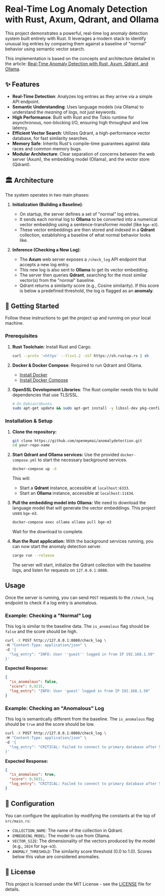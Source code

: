 # Real-Time Log Anomaly Detection with Rust, Axum, Qdrant, and Ollama

This project demonstrates a powerful, real-time log anomaly detection system built entirely with Rust. It leverages a modern stack to identify unusual log entries by comparing them against a baseline of "normal" behavior using semantic vector search.

This implementation is based on the concepts and architecture detailed in the article: [Real-Time Anomaly Detection with Rust, Axum, Qdrant, and Ollama](https://automatex.win/articles/real-time-anomaly-detection-with-rust-axum-qdrant-and-ollama).

## ✨ Features

- **Real-Time Detection**: Analyzes log entries as they arrive via a simple API endpoint.
- **Semantic Understanding**: Uses language models (via Ollama) to understand the _meaning_ of logs, not just keywords.
- **High Performance**: Built with Rust and the Tokio runtime for asynchronous, non-blocking I/O, ensuring high throughput and low latency.
- **Efficient Vector Search**: Utilizes Qdrant, a high-performance vector database, for fast similarity searches.
- **Memory Safe**: Inherits Rust's compile-time guarantees against data races and common memory bugs.
- **Modular Architecture**: Clear separation of concerns between the web server (Axum), the embedding model (Ollama), and the vector store (Qdrant).

## 🏛️ Architecture

The system operates in two main phases:

1.  **Initialization (Building a Baseline)**:

    - On startup, the server defines a set of "normal" log entries.
    - It sends each normal log to **Ollama** to be converted into a numerical vector embedding using a sentence-transformer model (like `bge-m3`).
    - These vector embeddings are then stored and indexed in a **Qdrant** collection, establishing a baseline of what normal behavior looks like.

2.  **Inference (Checking a New Log)**:
    - The **Axum** web server exposes a `/check_log` API endpoint that accepts a new log entry.
    - This new log is also sent to **Ollama** to get its vector embedding.
    - The server then queries **Qdrant**, searching for the most similar vector(s) from the "normal" baseline.
    - Qdrant returns a similarity score (e.g., Cosine similarity). If this score is below a predefined threshold, the log is flagged as an **anomaly**.

## 🚀 Getting Started

Follow these instructions to get the project up and running on your local machine.

### Prerequisites

1.  **Rust Toolchain**: Install Rust and Cargo.

    ```bash
    curl --proto '=https' --tlsv1.2 -sSf https://sh.rustup.rs | sh
    ```

2.  **Docker & Docker Compose**: Required to run Qdrant and Ollama.

    - [Install Docker](https://docs.docker.com/engine/install/)
    - [Install Docker Compose](https://docs.docker.com/compose/install/)

3.  **OpenSSL Development Libraries**: The Rust compiler needs this to build dependencies that use TLS/SSL.
    ```bash
    # On Debian/Ubuntu
    sudo apt-get update && sudo apt-get install -y libssl-dev pkg-config
    ```

### Installation & Setup

1.  **Clone the repository:**

    ```bash
    git clone https://github.com/openmymai/anomalydetection.git
    cd your-repo-name
    ```

2.  **Start Qdrant and Ollama services:**
    Use the provided `docker-compose.yml` to start the necessary background services.

    ```bash
    docker-compose up -d
    ```

    This will:

    - Start a **Qdrant** instance, accessible at `localhost:6333`.
    - Start an **Ollama** instance, accessible at `localhost:11434`.

3.  **Pull the embedding model into Ollama:**
    We need to download the language model that will generate the vector embeddings. This project uses `bge-m3`.

    ```bash
    docker-compose exec ollama ollama pull bge-m3
    ```

    Wait for the download to complete.

4.  **Run the Rust application:**
    With the background services running, you can now start the anomaly detection server.
    ```bash
    cargo run --release
    ```
    The server will start, initialize the Qdrant collection with the baseline logs, and listen for requests on `127.0.0.1:8080`.

## Usage

Once the server is running, you can send `POST` requests to the `/check_log` endpoint to check if a log entry is anomalous.

### Example: Checking a "Normal" Log

This log is similar to the baseline data. The `is_anomalous` flag should be `false` and the score should be high.

```bash
curl -X POST http://127.0.0.1:8080/check_log \
-H "Content-Type: application/json" \
-d '{
  "log_entry": "INFO: User ''guest'' logged in from IP 192.168.1.50"
}'
```

**Expected Response:**

```json
{
  "is_anomalous": false,
  "score": 0.9215,
  "log_entry": "INFO: User 'guest' logged in from IP 192.168.1.50"
}
```

### Example: Checking an "Anomalous" Log

This log is semantically different from the baseline. The `is_anomalous` flag should be `true` and the score should be low.

```bash
curl -X POST http://127.0.0.1:8080/check_log \
-H "Content-Type: application/json" \
-d '{
  "log_entry": "CRITICAL: Failed to connect to primary database after 5 retries."
}'
```

**Expected Response:**

```json
{
  "is_anomalous": true,
  "score": 0.5831,
  "log_entry": "CRITICAL: Failed to connect to primary database after 5 retries."
}
```

## 🔧 Configuration

You can configure the application by modifying the constants at the top of `src/main.rs`:

- `COLLECTION_NAME`: The name of the collection in Qdrant.
- `EMBEDDING_MODEL`: The model to use from Ollama.
- `VECTOR_SIZE`: The dimensionality of the vectors produced by the model (e.g., `1024` for `bge-m3`).
- `ANOMALY_THRESHOLD`: The similarity score threshold (0.0 to 1.0). Scores below this value are considered anomalies.

## 📜 License

This project is licensed under the MIT License - see the [LICENSE](LICENSE) file for details.
